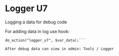 # Logger U7

Logging a data for debug code


For adding data in log use hook:

```$var_data = 'test';
do_action("logger_u7", $var_data);```

After debug data can view in admin: Tools / Logger
